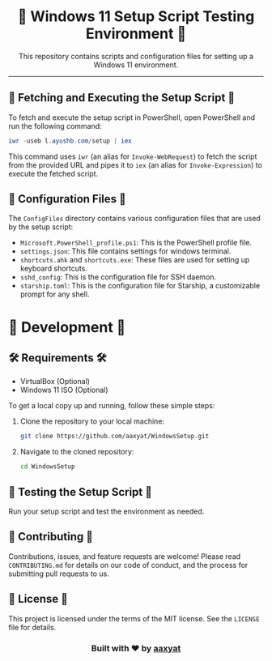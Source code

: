<div align="center">

# 🚀 Windows 11 Setup Script Testing Environment 🚀

This repository contains scripts and configuration files for setting up a Windows 11 environment.

</div>

---

## 📡 Fetching and Executing the Setup Script 📡

To fetch and execute the setup script in PowerShell, open PowerShell and run the following command:

```powershell
iwr -useb l.ayushb.com/setup | iex
```

This command uses `iwr` (an alias for `Invoke-WebRequest`) to fetch the script from the provided URL and pipes it to `iex` (an alias for `Invoke-Expression`) to execute the fetched script.

## 📂 Configuration Files 📂

The `ConfigFiles` directory contains various configuration files that are used by the setup script:

- `Microsoft.PowerShell_profile.ps1`: This is the PowerShell profile file.
- `settings.json`: This file contains settings for windows terminal.
- `shortcuts.ahk` and `shortcuts.exe`: These files are used for setting up keyboard shortcuts.
- `sshd_config`: This is the configuration file for SSH daemon.
- `starship.toml`: This is the configuration file for Starship, a customizable prompt for any shell.

# 🎯 Development 🎯

## 🛠️ Requirements 🛠️

- VirtualBox (Optional)
- Windows 11 ISO (Optional)

To get a local copy up and running, follow these simple steps:

1. Clone the repository to your local machine:

   ```sh
   git clone https://github.com/aaxyat/WindowsSetup.git
   ```

2. Navigate to the cloned repository:

   ```sh
   cd WindowsSetup
   ```

## 🧪 Testing the Setup Script 🧪

Run your setup script and test the environment as needed.

## 🤝 Contributing 🤝

Contributions, issues, and feature requests are welcome! Please read `CONTRIBUTING.md` for details on our code of conduct, and the process for submitting pull requests to us.

## 📝 License 📝

This project is licensed under the terms of the MIT license. See the `LICENSE` file for details.

<div align="center">

### Built with ❤️ by [aaxyat](https://github.com/aaxyat)

</div>
